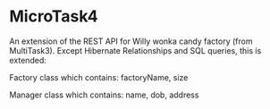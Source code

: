 # MicroTask4

An extension of the REST API for Willy wonka candy factory (from MultiTask3). Except Hibernate Relationships and SQL queries, this is extended:

Factory class which contains: factoryName, size

Manager class which contains: name, dob, address

